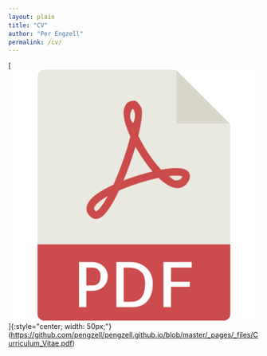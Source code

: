 ```yaml
---
layout: plain
title: "CV"
author: "Per Engzell"
permalink: /cv/
---
```


[<img src="pdficon.png">]{:style="center; width: 50px;"}(https://github.com/pengzell/pengzell.github.io/blob/master/_pages/_files/Curriculum_Vitae.pdf)

